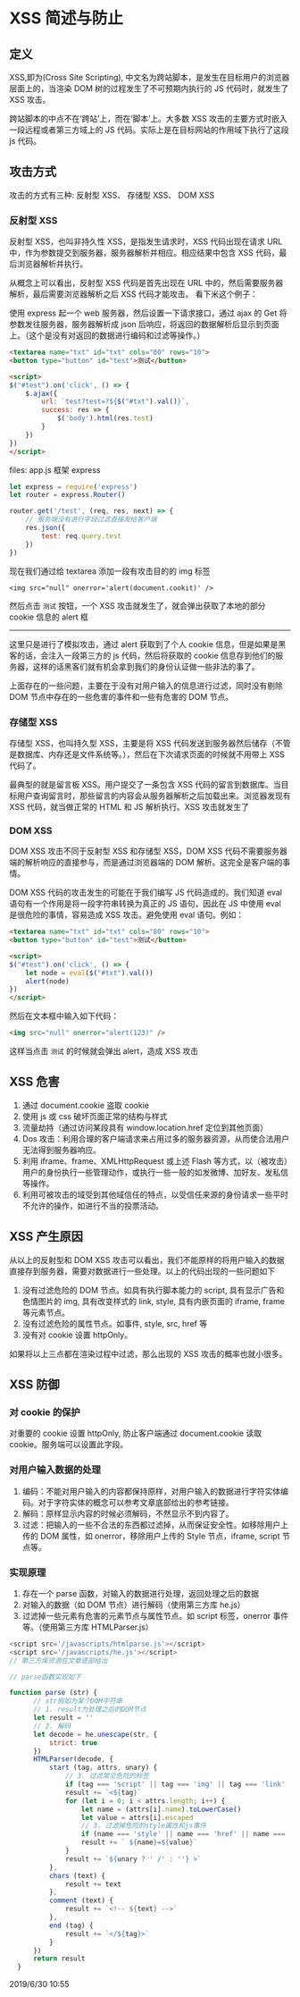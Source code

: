 # XSS 简述与防止

## 定义

XSS,即为(Cross Site Scripting), 中文名为跨站脚本，是发生在目标用户的浏览器层面上的，当渲染 DOM 树的过程发生了不可预期内执行的 JS 代码时，就发生了 XSS 攻击。

跨站脚本的中点不在‘跨站’上，而在‘脚本’上。大多数 XSS 攻击的主要方式时嵌入一段远程或者第三方域上的 JS 代码。实际上是在目标网站的作用域下执行了这段 js 代码。

## 攻击方式

攻击的方式有三种: 反射型 XSS、 存储型 XSS、 DOM XSS

### 反射型 XSS

反射型 XSS，也叫非持久性 XSS，是指发生请求时，XSS 代码出现在请求 URL 中，作为参数提交到服务器，服务器解析并相应。相应结果中包含 XSS 代码，最后浏览器解析并执行。

从概念上可以看出，反射型 XSS 代码是首先出现在 URL 中的，然后需要服务器解析，最后需要浏览器解析之后 XSS 代码才能攻击。 看下米这个例子：

使用 express 起一个 web 服务器，然后设置一下请求接口，通过 ajax 的 Get 将参数发往服务器，服务器解析成 json 后响应，将返回的数据解析后显示到页面上。（这个是没有对返回的数据进行编码和过滤等操作。）

```html
<textarea name="txt" id="txt" cols="80" rows="10">
<button type="button" id="test">测试</button>

<script>
$("#test").on('click', () => {
    $.ajax({
        url: `test?test=?${$("#txt").val()}`,
        success: res => {
            $('body').html(res.test)
        }
    })
})
</script>
```

files: app.js 框架 express

```js
let express = require('express')
let router = express.Router()

router.get('/test', (req, res, next) => {
	// 服务端没有进行字段过滤直接发给客户端
	res.json({
		test: req.query.test
	})
})
```

现在我们通过给 textarea 添加一段有攻击目的的 img 标签

`<img src="null" onerror='alert(document.cookit)' />`

然后点击 `测试` 按钮，一个 XSS 攻击就发生了，就会弹出获取了本地的部分 cookie 信息的 alert 框

---

这里只是进行了模拟攻击，通过 alert 获取到了个人 cookie 信息，但是如果是黑客的话，会注入一段第三方的 js 代码，然后将获取的 cookie 信息存到他们的服务器，这样的话黑客们就有机会拿到我们的身份认证做一些非法的事了。

上面存在的一些问题，主要在于没有对用户输入的信息进行过滤，同时没有剔除 DOM 节点中存在的一些危害的事件和一些有危害的 DOM 节点。

### 存储型 XSS

存储型 XSS，也叫持久型 XSS，主要是将 XSS 代码发送到服务器然后储存（不管是数据库、内存还是文件系统等。），然后在下次请求页面的时候就不用带上 XSS 代码了。

最典型的就是留言板 XSS。用户提交了一条包含 XSS 代码的留言到数据库。当目标用户查询留言时，那些留言的内容会从服务器解析之后加载出来。浏览器发现有 XSS 代码，就当做正常的 HTML 和 JS 解析执行。XSS 攻击就发生了

### DOM XSS

DOM XSS 攻击不同于反射型 XSS 和存储型 XSS，DOM XSS 代码不需要服务器端的解析响应的直接参与，而是通过浏览器端的 DOM 解析。这完全是客户端的事情。

DOM XSS 代码的攻击发生的可能在于我们编写 JS 代码造成的。我们知道 eval 语句有一个作用是将一段字符串转换为真正的 JS 语句，因此在 JS 中使用 eval 是很危险的事情，容易造成 XSS 攻击。避免使用 eval 语句。例如：

```html
<textarea name="txt" id="txt" cols="80" rows="10">
<button type="button" id="test">测试</button>

<script>
$("#test").on('click', () => {
    let node = eval($("#txt").val())
    alert(node)
})
</script>
```

然后在文本框中输入如下代码：

```html
<img src="null" onerror="alert(123)" />
```

这样当点击 `测试` 的时候就会弹出 alert，造成 XSS 攻击

## XSS 危害

1. 通过 document.cookie 盗取 cookie
1. 使用 js 或 css 破坏页面正常的结构与样式
1. 流量劫持（通过访问某段具有 window.location.href 定位到其他页面）
1. Dos 攻击：利用合理的客户端请求来占用过多的服务器资源，从而使合法用户无法得到服务器响应。
1. 利用 iframe、frame、XMLHttpRequest 或上述 Flash 等方式，以（被攻击）用户的身份执行一些管理动作，或执行一些一般的如发微博、加好友、发私信等操作。
1. 利用可被攻击的域受到其他域信任的特点，以受信任来源的身份请求一些平时不允许的操作，如进行不当的投票活动。

## XSS 产生原因

从以上的反射型和 DOM XSS 攻击可以看出，我们不能原样的将用户输入的数据直接存到服务器，需要对数据进行一些处理。以上的代码出现的一些问题如下

1. 没有过滤危险的 DOM 节点。如具有执行脚本能力的 script, 具有显示广告和色情图片的 img, 具有改变样式的 link, style, 具有内嵌页面的 iframe, frame 等元素节点。
1. 没有过滤危险的属性节点。如事件, style, src, href 等
1. 没有对 cookie 设置 httpOnly。

如果将以上三点都在渲染过程中过滤，那么出现的 XSS 攻击的概率也就小很多。

## XSS 防御

### 对 cookie 的保护

对重要的 cookie 设置 httpOnly, 防止客户端通过 document.cookie 读取 cookie。服务端可以设置此字段。

### 对用户输入数据的处理

1. 编码：不能对用户输入的内容都保持原样，对用户输入的数据进行字符实体编码。对于字符实体的概念可以参考文章底部给出的参考链接。
1. 解码：原样显示内容的时候必须解码，不然显示不到内容了。
1. 过滤：把输入的一些不合法的东西都过滤掉，从而保证安全性。如移除用户上传的 DOM 属性，如 onerror，移除用户上传的 Style 节点，iframe, script 节点等。

### 实现原理

1. 存在一个 parse 函数，对输入的数据进行处理，返回处理之后的数据
1. 对输入的数据（如 DOM 节点）进行解码（使用第三方库 he.js）
1. 过滤掉一些元素有危害的元素节点与属性节点。如 script 标签，onerror 事件等。（使用第三方库 HTMLParser.js）

```js
<script src='/javascripts/htmlparse.js'></script>
<script src='/javascripts/he.js'></script>
// 第三方库资源在文章底部给出

// parse函数实现如下

function parse (str) {
      // str假如为某个DOM字符串
      // 1. result为处理之后的DOM节点
      let result = ''
      // 2. 解码
      let decode = he.unescape(str, {
          strict: true
      })
      HTMLParser(decode, {
          start (tag, attrs, unary) {
              // 3. 过滤常见危险的标签
              if (tag === 'script' || tag === 'img' || tag === 'link' || tag === 'style' || tag === 'iframe' || tag === 'frame') return
              result += `<${tag}`
              for (let i = 0; i < attrs.length; i++) {
                  let name = (attrs[i].name).toLowerCase()
                  let value = attrs[i].escaped
                  // 3. 过滤掉危险的style属性和js事件
                  if (name === 'style' || name === 'href' || name === 'src' || ~name.indexOf('on')) continue
                  result += ` ${name}=${value}`
              }
              result += `${unary ? ' /' : ''} >`
          },
          chars (text) {
              result += text
          },
          comment (text) {
              result += `<!-- ${text} -->`
          },
          end (tag) {
              result += `</${tag}>`
          }
      })
      return result
  }
```

<Article-Info weather="qing" mood="kaixin1">2019/6/30 10:55</Article-Info>
